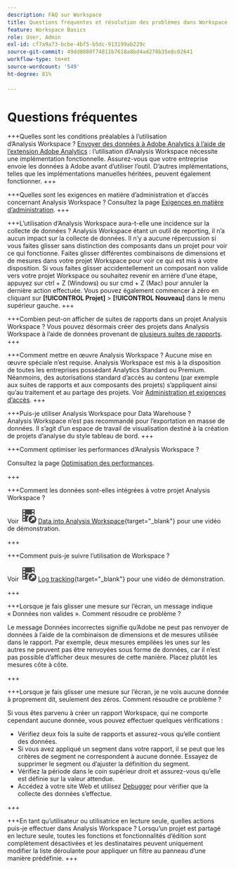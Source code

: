 ```yaml
---
description: FAQ sur Workspace
title: Questions fréquentes et résolution des problèmes dans Workspace
feature: Workspace Basics
role: User, Admin
exl-id: cf7a9a73-bcbe-4bf5-b5dc-913199ab229c
source-git-commit: 49dd8080f74811b7618a8bd4ad278b35e8c02641
workflow-type: tm+mt
source-wordcount: '549'
ht-degree: 81%

---
```


# Questions fréquentes

+++Quelles sont les conditions préalables à l’utilisation d’Analysis Workspace ?
[Envoyer des données à Adobe Analytics à l’aide de l’extension Adobe Analytics](/help/implement/launch/validate-publish-prod.md) : l’utilisation d’Analysis Workspace nécessite une implémentation fonctionnelle. Assurez-vous que votre entreprise envoie les données à Adobe avant d’utiliser l’outil. D’autres implémentations, telles que les implémentations manuelles héritées, peuvent également fonctionner.
+++

+++Quelles sont les exigences en matière d’administration et d’accès concernant Analysis Workspace ?
Consultez la page [Exigences en matière d’administration](/help/analyze/analysis-workspace/workspace-faq/frequently-asked-questions-analysis-workspace.md).
+++

+++L’utilisation d’Analysis Workspace aura-t-elle une incidence sur la collecte de données ?
Analysis Workspace étant un outil de reporting, il n’a aucun impact sur la collecte de données. Il n’y a aucune répercussion si vous faites glisser sans distinction des composants dans un projet pour voir ce qui fonctionne. Faites glisser différentes combinaisons de dimensions et de mesures dans votre projet Workspace pour voir ce qui est mis à votre disposition. Si vous faites glisser accidentellement un composant non valide vers votre projet Workspace ou souhaitez revenir en arrière d’une étape, appuyez sur ctrl + Z (Windows) ou sur cmd + Z (Mac) pour annuler la dernière action effectuée. Vous pouvez également commencer à zéro en cliquant sur **[!UICONTROL Projet]** > **[!UICONTROL Nouveau]** dans le menu supérieur gauche.
+++

+++Combien peut-on afficher de suites de rapports dans un projet Analysis Workspace ?
Vous pouvez désormais créer des projets dans Analysis Workspace à l’aide de données provenant de [plusieurs suites de rapports](https://experienceleague.adobe.com/docs/analytics/analyze/analysis-workspace/build-workspace-project/multiple-report-suites.html?lang=fr).
+++

+++Comment mettre en œuvre Analysis Workspace ?
Aucune mise en œuvre spéciale n’est requise. Analysis Workspace est mis à la disposition de toutes les entreprises possédant Analytics Standard ou Premium. Néanmoins, des autorisations standard d’accès au contenu (par exemple aux suites de rapports et aux composants des projets) s’appliquent ainsi qu’au traitement et au partage des projets. Voir [Administration et exigences d’accès](/help/analyze/analysis-workspace/workspace-faq/frequently-asked-questions-analysis-workspace.md).
+++

+++Puis-je utiliser Analysis Workspace pour Data Warehouse ?
Analysis Workspace n’est pas recommandé pour l’exportation en masse de données. Il s’agit d’un espace de travail de visualisation destiné à la création de projets d’analyse du style tableau de bord.
+++

+++Comment optimiser les performances d’Analysis Workspace ?

Consultez la page [Optimisation des performances](/help/analyze/analysis-workspace/workspace-faq/optimizing-performance.md).

+++

+++Comment les données sont-elles intégrées à votre projet Analysis Workspace ?

Voir ![VideoCheckedOut](/help/assets/icons/VideoCheckedOut.svg) [Data into Analysis Workspace](https://video.tv.adobe.com/v/31072?quality=12&learn=on){target="_blank"} pour une vidéo de démonstration.

+++

+++Comment puis-je suivre l’utilisation de Workspace ?

Voir ![VideoCheckedOut](/help/assets/icons/VideoCheckedOut.svg) [Log tracking](https://video.tv.adobe.com/v/29768?quality=12&learn=on){target="_blank"} pour une vidéo de démonstration.

+++

+++Lorsque je fais glisser une mesure sur l’écran, un message indique « Données non valides ». Comment résoudre ce problème ?

Le message Données incorrectes signifie qu’Adobe ne peut pas renvoyer de données à l’aide de la combinaison de dimensions et de mesures utilisée dans le rapport. Par exemple, deux mesures empilées les unes sur les autres ne peuvent pas être renvoyées sous forme de données, car il n’est pas possible d’afficher deux mesures de cette manière. Placez plutôt les mesures côte à côte.

+++

+++Lorsque je fais glisser une mesure sur l’écran, je ne vois aucune donnée à proprement dit, seulement des zéros. Comment résoudre ce problème ?

Si vous êtes parvenu à créer un rapport Workspace, qui ne comporte cependant aucune donnée, vous pouvez effectuer quelques vérifications :

* Vérifiez deux fois la suite de rapports et assurez-vous qu’elle contient des données.
* Si vous avez appliqué un segment dans votre rapport, il se peut que les critères de segment ne correspondent à aucune donnée. Essayez de supprimer le segment ou d’ajuster la définition du segment.
* Vérifiez la période dans le coin supérieur droit et assurez-vous qu’elle est définie sur la valeur attendue.
* Accédez à votre site Web et utilisez [Debugger](https://experienceleague.adobe.com/docs/debugger/using/experience-cloud-debugger.html?lang=fr) pour vérifier que la collecte des données s’effectue.


+++

+++En tant qu’utilisateur ou utilisatrice en lecture seule, quelles actions puis-je effectuer dans Analysis Workspace ?
Lorsqu’un projet est partagé en lecture seule, toutes les fonctions et fonctionnalités d’édition sont complètement désactivées et les destinataires peuvent uniquement modifier la liste déroulante pour appliquer un filtre au panneau d’une manière prédéfinie.
+++

